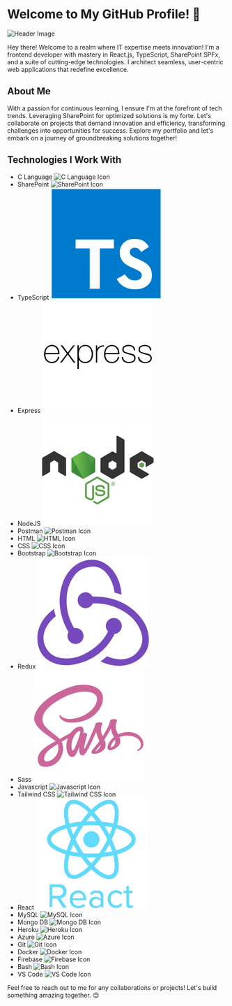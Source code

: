 # Welcome to My GitHub Profile! 🚀

![Header Image](https://your-image-url.com)

Hey there! Welcome to a realm where IT expertise meets innovation! I'm a frontend developer with mastery in React.js, TypeScript, SharePoint SPFx, and a suite of cutting-edge technologies. I architect seamless, user-centric web applications that redefine excellence. 

## About Me

With a passion for continuous learning, I ensure I'm at the forefront of tech trends. Leveraging SharePoint for optimized solutions is my forte. Let's collaborate on projects that demand innovation and efficiency, transforming challenges into opportunities for success. Explore my portfolio and let's embark on a journey of groundbreaking solutions together!

## Technologies I Work With

- C Language ![C Language Icon](https://cdn.jsdelivr.net/gh/devicons/devicon/icons/c/c-plain.svg)
- SharePoint ![SharePoint Icon](https://upload.wikimedia.org/wikipedia/commons/thumb/e/e1/Microsoft_Office_SharePoint_%282019%E2%80%93present%29.svg/2097px-Microsoft_Office_SharePoint_%282019%E2%80%93present%29.svg.png)
- TypeScript ![TypeScript Icon](https://raw.githubusercontent.com/devicons/devicon/master/icons/typescript/typescript-original.svg)
- Express ![Express Icon](https://raw.githubusercontent.com/devicons/devicon/master/icons/express/express-original-wordmark.svg)
- NodeJS ![NodeJS Icon](https://raw.githubusercontent.com/devicons/devicon/master/icons/nodejs/nodejs-original-wordmark.svg)
- Postman ![Postman Icon](https://www.vectorlogo.zone/logos/getpostman/getpostman-icon.svg)
- HTML ![HTML Icon](https://cdn.jsdelivr.net/gh/devicons/devicon/icons/html5/html5-original.svg)
- CSS ![CSS Icon](https://cdn.jsdelivr.net/gh/devicons/devicon/icons/css3/css3-plain.svg)
- Bootstrap ![Bootstrap Icon](https://cdn.jsdelivr.net/gh/devicons/devicon/icons/bootstrap/bootstrap-plain.svg)
- Redux ![Redux Icon](https://raw.githubusercontent.com/devicons/devicon/master/icons/redux/redux-original.svg)
- Sass ![Sass Icon](https://raw.githubusercontent.com/devicons/devicon/master/icons/sass/sass-original.svg)
- Javascript ![Javascript Icon](https://cdn.jsdelivr.net/gh/devicons/devicon/icons/javascript/javascript-original.svg)
- Tailwind CSS ![Tailwind CSS Icon]([https://your-icon-url.com](https://www.vectorlogo.zone/logos/tailwindcss/tailwindcss-icon.svg))
- React ![React Icon](https://raw.githubusercontent.com/devicons/devicon/master/icons/react/react-original-wordmark.svg)
- MySQL ![MySQL Icon](https://cdn.jsdelivr.net/npm/devicon@2.14.0/icons/mysql/mysql-plain.svg)
- Mongo DB ![Mongo DB Icon](https://cdn.jsdelivr.net/gh/devicons/devicon/icons/mongodb/mongodb-plain.svg)
- Heroku ![Heroku Icon](https://cdn.jsdelivr.net/gh/devicons/devicon/icons/heroku/heroku-plain.svg)
- Azure ![Azure Icon](https://cdn.jsdelivr.net/gh/devicons/devicon/icons/azure/azure-plain.svg)
- Git ![Git Icon](https://cdn.jsdelivr.net/gh/devicons/devicon/icons/git/git-plain.svg)
- Docker ![Docker Icon](https://cdn.jsdelivr.net/gh/devicons/devicon/icons/docker/docker-plain.svg)
- Firebase ![Firebase Icon](https://www.vectorlogo.zone/logos/firebase/firebase-icon.svg)
- Bash ![Bash Icon](https://cdn.jsdelivr.net/gh/devicons/devicon/icons/bash/bash-original.svg)
- VS Code ![VS Code Icon](https://cdn.jsdelivr.net/gh/devicons/devicon/icons/vscode/vscode-original.svg)

Feel free to reach out to me for any collaborations or projects! Let's build something amazing together. 😊
